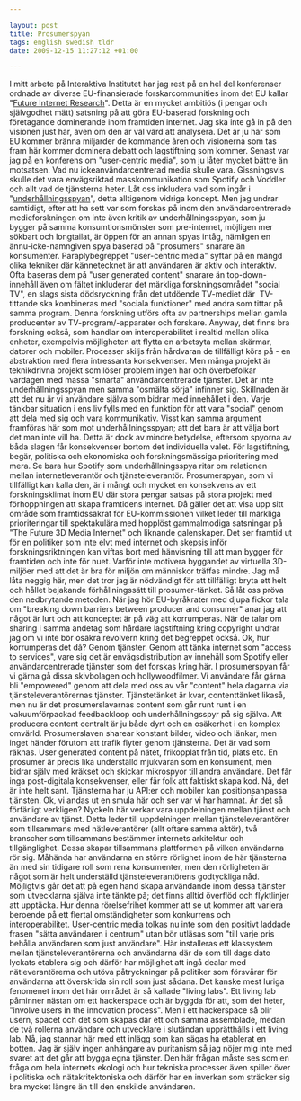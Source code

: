 ```yaml
--- 

layout: post
title: Prosumerspyan 
tags: english swedish tldr
date: 2009-12-15 11:27:12 +01:00 

---
```


I mitt arbete på Interaktiva Institutet har jag rest på en hel del konferenser ordnade av diverse EU-finansierade forskarcommunities inom det EU kallar "[Future Internet Research](http://www.future-internet.eu/)". Detta är en mycket ambitiös (i pengar och självgodhet mätt) satsning på att göra EU-baserad forskning och företagande dominerande inom framtiden internet. Jag ska inte gå in på den visionen just här, även om den är väl värd att analysera. Det är ju här som EU kommer bränna miljarder de kommande åren och visionerna som tas fram här kommer dominera debatt och lagstiftning som kommer. Senast var jag på en konferens om "user-centric media", som ju låter mycket bättre än motsatsen. Vad nu ickeanvändarcentrerad media skulle vara. Gissningsvis skulle det vara envägsriktad masskommunikation som Spotify och Voddler och allt vad de tjänsterna heter. Låt oss inkludera vad som ingår i "[underhållningsspyan](http://copyriot.se/2009/12/09/underhallningsspyan/)", detta alltigenom vidriga koncept. Men jag undrar samtidigt, efter att ha sett var som forskas på inom den användarcentrerade medieforskningen om inte även kritik av underhållningsspyan, som ju bygger på samma konsumtionsmönster som pre-internet, möjligen mer sökbart och longtailat, är öppen för an annan spyas intåg, nämligen en ännu-icke-namngiven spya baserad på "prosumers" snarare än konsumenter. Paraplybegreppet "user-centric media" syftar på en mängd olika tekniker där kännetecknet är att användaren är aktiv och interaktiv. Ofta baseras dem på "user generated content" snarare än top-down-innehåll även om fältet inkluderar det märkliga forskningsområdet "social TV", en slags sista dödsryckning från det utdöende TV-mediet där  TV-tittande ska kombineras med "sociala funktioner" med andra som tittar på samma program. Denna forskning utförs ofta av partnerships mellan gamla producenter av TV-program/-apparater och forskare. Anyway, det finns bra forskning också, som handlar om interoperabilitet i realtid mellan olika enheter, exempelvis möjligheten att flytta en arbetsyta mellan skärmar, datorer och mobiler. Processer skiljs från hårdvaran de tillfälligt körs på - en abstraktion med flera intressanta konsekvenser. Men många projekt är teknikdrivna projekt som löser problem ingen har och överbefolkar vardagen med massa "smarta" användarcentrerade tjänster. Det är inte underhållningsspyan men samma "osmälta sörja" infinner sig. Skillnaden är att det nu är vi användare själva som bidrar med innehållet i den. Varje tänkbar situation i ens liv fylls med en funktion för att vara "social" genom att dela med sig och vara kommunikativ. Visst kan samma argument framföras här som mot underhållningsspyan; att det bara är att välja bort det man inte vill ha. Detta är dock av mindre betydelse, eftersom spyorna av båda slagen får konsekvenser bortom det individuella valet. För lagstiftning, begär, politiska och ekonomiska och forskningsmässiga prioritering med mera. Se bara hur Spotify som underhållningsspya ritar om relationen mellan internetleverantör och tjänsteleverantör. Prosumerspyan, som vi tillfälligt kan kalla den, är i mångt och mycket en konsekvens av ett forskningsklimat inom EU där stora pengar satsas på stora projekt med förhoppningen att skapa framtidens internet. Då gäller det att visa upp sitt område som framtidssäkrat för EU-kommissionen vilket leder till märkliga prioriteringar till spektakulära med hopplöst gammalmodiga satsningar på "The Future 3D Media Internet" och liknande galenskaper. Det ser framtid ut för en politiker som inte elvt med internet och skepsis inför forskningsriktningen kan viftas bort med hänvisning till att man bygger för framtiden och inte för nuet. Varför inte motivera byggandet av virtuella 3D-miljöer med att det är bra för miljön om människor träffas mindre. Jag må låta neggig här, men det tror jag är nödvändigt för att tillfälligt bryta ett helt och hållet bejakande förhållningssätt till prosumer-tänket. Så låt oss pröva den nedbrytande metoden. När jag hör EU-byråkrater med djupa fickor tala om "breaking down barriers between producer and consumer" anar jag att något är lurt och att konceptet är på väg att korrumperas. När de talar om sharing i samma andetag som hårdare lagstiftning kring copyright undrar jag om vi inte bör osäkra revolvern kring det begreppet också. Ok, hur korrumperas det då? Genom tjänster. Genom att tänka internet som "access to services", vare sig det är envägsdistribution av innehåll som Spotify eller användarcentrerade tjänster som det forskas kring här. I prosumerspyan får vi gärna gå dissa skivbolagen och hollywoodfilmer. Vi användare får gärna bli "empowered" genom att dela med oss av vår "content" hela dagarna via tjänsteleverantörernas tjänster. Tjänstetänket är kvar, contenttänket likaså, men nu är det prosumerslavarnas content som går runt runt i en vakuumförpackad feedbackloop och underhållningsspyr på sig själva. Att producera content centralt är ju både dyrt och en osäkerhet i en komplex omvärld. Prosumerslaven sharear konstant bilder, video och länkar, men inget händer förutom att trafik flyter genom tjänsterna. Det är vad som räknas. User generated content på nätet, frikopplat från tid, plats etc. En prosumer är precis lika underställd mjukvaran som en konsument, men bidrar själv med kräkset och skickar mikrospyor till andra användare. Det får inga post-digitala konsekvenser, eller får folk att faktiskt skapa kod. Nå, det är inte helt sant. Tjänsterna har ju API:er och mobiler kan positionsanpassa tjänsten. Ok, vi andas ut en smula här och ser var vi har hamnat. Är det så förfärligt verkligen? Nyckeln här verkar vara uppdelningen mellan tjänst och användare av tjänst. Detta leder till uppdelningen mellan tjänsteleverantörer som tillsammans med nätleverantörer (allt oftare samma aktör), två branscher som tillsammans bestämmer internets arkitektur och tillgänglighet. Dessa skapar tillsammans plattformen på vilken användarna rör sig. Måhända har användarna en större rörlighet inom de här tjänsterna än med sin tidigare roll som rena konsumenter, men den rörligheten är något som är helt underställd tjänsteleverantörens godtyckliga nåd. Möjligtvis går det att på egen hand skapa användande inom dessa tjänster som utvecklarna själva inte tänkte på; det finns alltid överflöd och flyktlinjer att upptäcka. Hur denna rörelsefrihet kommer att se ut kommer att variera beroende på ett flertal omständigheter som konkurrens och interoperabilitet. User-centric media tolkas nu inte som den positivt laddade frasen "sätta användaren i centrum" utan bör utläsas som "till varje pris behålla användaren som just användare". Här installeras ett klassystem mellan tjänsteleverantörerna och användarna där de som till dags dato lyckats etablera sig och därför har möjlighet att ingå dealar med nätleverantörerna och utöva påtryckningar på politiker som försvårar för användarna att överskrida sin roll som just sådana. Det kanske mest luriga fenomenet inom det här området är så kallade "living labs". Ett living lab påminner nästan om ett hackerspace och är byggda för att, som det heter, "involve users in the innovation process". Men i ett hackerspace så blir usern, spacet och det som skapas där ett och samma assemblade, medan de två rollerna användare och utvecklare i slutändan upprätthålls i ett living lab. Nå, jag stannar här med ett inlägg som kan sägas ha etablerat en botten. Jag är själv ingen anhängare av puritanism så jag nöjer mig inte med svaret att det går att bygga egna tjänster. Den här frågan måste ses som en fråga om hela internets ekologi och hur tekniska processer även spiller över i politiska och nätakritektoniska och därför har en inverkan som sträcker sig bra mycket längre än till den enskilde användaren. 